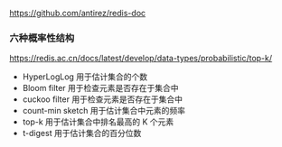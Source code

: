https://github.com/antirez/redis-doc

### 六种概率性结构
https://redis.ac.cn/docs/latest/develop/data-types/probabilistic/top-k/
- HyperLogLog 用于估计集合的个数
- Bloom filter 用于检查元素是否存在于集合中
- cuckoo filter 用于检查元素是否存在于集合中
- count-min sketch 用于估计集合中元素的频率
- top-k 用于估计集合中排名最高的 K 个元素
- t-digest 用于估计集合的百分位数